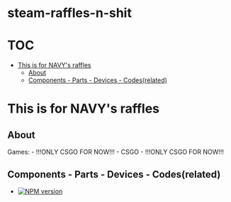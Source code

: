 # steam-raffles-n-shit
# TOC
<!-- MarkdownTOC depth=50 autolink=true bracket=round -->

- [This is for NAVY's raffles](#this-is-for-navys-raffles)
    - [About](#about)
    - [Components - Parts - Devices - Codes(related)](#components---parts---devices---codesrelated)

<!-- /MarkdownTOC -->
# This is for NAVY's raffles
## About
Games:
    - !!!ONLY CSGO FOR NOW!!!
        - CSGO
    - !!!ONLY CSGO FOR NOW!!!

## Components - Parts - Devices - Codes(related)
- [![NPM version](https://badge.fury.io/js/package.svg)](http://badge.fury.io/js/package)
